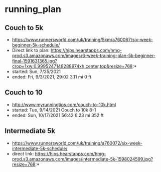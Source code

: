 # running_plan

## Couch to 5k

- https://www.runnersworld.com/uk/training/5km/a760067/six-week-beginner-5k-schedule/
- Direct link to plan: https://hips.hearstapps.com/hmg-prod.s3.amazonaws.com/images/6-week-training-plan-5k-beginner-final-1591631365.jpg?crop=1xw:0.9995247148288974xh;center,top&resize=768:*
- started:  	Sun, 7/25/2021
- ended:  	Fri, 9/3/2021, 29:02 	3.11 mi 	0 ft 	

## Couch to 10

- http://www.myrunningtips.com/couch-to-10k.html
- started:  	Tue, 9/14/2021 	Couch to 10k 8-1
- ended:  	Sun, 10/17/2021 56:42 	6.23 mi 	352 ft 	

## Intermediate 5k

- https://www.runnersworld.com/uk/training/a760072/six-week-intermediate-5k-schedule/
- direct link: https://hips.hearstapps.com/hmg-prod.s3.amazonaws.com/images/intermediate-5k-1598024599.jpg?resize=768:*
